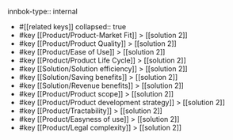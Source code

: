 innbok-type:: internal
- #[[related keys]]
collapsed:: true
- #key [[Product/Product-Market Fit]] > [[solution 2]]
- #key [[Product/Product Quality]] > [[solution 2]]
- #key [[Product/Ease of Use]] > [[solution 2]]
- #key [[Product/Product Life Cycle]] > [[solution 2]]
- #key [[Solution/Solution efficiency]] > [[solution 2]]
- #key [[Solution/Saving benefits]] > [[solution 2]]
- #key [[Solution/Revenue benefits]] > [[solution 2]]
- #key [[Product/Product scope]] > [[solution 2]]
- #key [[Product/Product development strategy]] > [[solution 2]]
- #key [[Product/Tractability]] > [[solution 2]]
- #key [[Product/Easyness of use]] > [[solution 2]]
- #key [[Product/Legal complexity]] > [[solution 2]]




